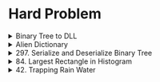 # Hard Problem
<!--<details>
<summary>Easy Problem</summary>
<p>

```python
   print("Hello World")
```

</p>
</details>-->

<details>
<summary>Binary Tree to DLL</summary>
 <a href="https://practice.geeksforgeeks.org/problems/binary-tree-to-dll/1?page=1&company[]=Amazon&curated[]=5&curated[]=6&sortBy=submissions">Problem</a>
<p>

```python
head=None
prev=None
class Solution:
    def bToDLL(self,root):
        def solve(root):
            global head
            global prev
            if root==None:return 
            solve(root.left)
            if prev==None:
                head=root
            if prev!=None:
                root.left=prev
                prev.right=root
            prev=root
            solve(root.right)
        global head
        global prev
        head=None
        prev=None
        solve(root)
        return head
```

</p>
</details>

<details>
<summary>Alien Dictionary</summary>
https://practice.geeksforgeeks.org/problems/alien-dictionary/1?page=1&company[]=Amazon&curated[]=5&curated[]=6&sortBy=submissions
<p>

```python
   class Solution:
    def findOrder(self,dict, N, K):
        def dfs(s,arr,stack,visited):
            visited[s]=1
            for v in arr[s]:
                if visited[v]!=1:
                    dfs(v,arr,stack,visited)
            stack.append(s)
                
        def solve(dict,N,K):
            u=[[] for _ in range(K)]
            for i in range(N-1):
                w1=dict[i]
                w2=dict[i+1]
                for k in range(min(len(w1),len(w2))):
                    if w1[k]!=w2[k]:
                        u[ord(w1[k])-ord('a')].append(ord(w2[k])-ord('a'))
                        break
            s=''
            visited=[0 for _ in range(K)]
            # print(u)
            for i in range(K):
                if visited[i]==0:
                    stack=[]
                    dfs(i,u,stack,visited)
                    while stack:
                        s+=chr(ord('a')+stack.pop(0))
            # print(s)
            return s[::-1]
        return solve(dict,N,K)
```

</p>
</details>

<details>
<summary>297. Serialize and Deserialize Binary Tree</summary>
  https://leetcode.com/problems/serialize-and-deserialize-binary-tree/
<p>

```python
   class Codec:

    def serialize(self, root):
        """Encodes a tree to a single string.
        
        :type root: TreeNode
        :rtype: str
        """
        ans=[]
        def solve(root):
            if root==None:
                ans.append(str('N'))
                return
            ans.append(str(root.val))
            solve(root.left)
            solve(root.right)
        solve(root)
        return  ",".join(ans)
        
        

    def deserialize(self, data):
        """Decodes your encoded data to tree.
        
        :type data: str
        :rtype: TreeNode
        """
        def solve(num,ind):
            if ind[0]==len(num):return None
            val=num[ind[0]]
            ind[0]+=1
            if val=='N':return None
            root=TreeNode(int(val))
            root.left=solve(num,ind)
            root.right=solve(num,ind)
            return root
        num=data.split(',')
        ind=[0]
        return solve(num,ind)
```

</p>
</details>


<details>
<summary>84. Largest Rectangle in Histogram</summary>
https://leetcode.com/problems/largest-rectangle-in-histogram/
<p>
   
```python
import math
class Solution:
    #Function for finding left most smallest
    def leftSmallest(self,height,length):
        left_smallest_height=[]
        stack=[]
        for i in range(length):
            if stack==[]:
                left_smallest_height.append(-1)
                stack.append(i)
            else:
                if height[stack[-1]]<height[i]:
                    left_smallest_height.append(stack[-1])
                    stack.append(i)
                else:
                    while stack!=[] and height[stack[-1]]>=height[i]:
                        stack.pop()
                    if stack==[]:
                        left_smallest_height.append(-1)
                    else:
                        left_smallest_height.append(stack[-1])
                    stack.append(i)
        return left_smallest_height
    
    #Function for finding right most smallest
    def rightSmallest(self,height,length):
        right_smallest_height=[]
        stack=[]
        for i in range(length-1,-1,-1):
            if stack==[]:
                right_smallest_height.append(length)
                stack.append(i)
            else:
                if height[stack[-1]]<height[i]:
                    right_smallest_height.append(stack[-1])
                    stack.append(i)
                else:
                    while stack!=[] and height[stack[-1]]>=height[i]:
                        stack.pop()
                    if stack==[]:
                        right_smallest_height.append(length)
                    else:
                        right_smallest_height.append(stack[-1])
                    stack.append(i)
        return right_smallest_height
    
    def largestRectangleArea(self, heights: List[int]) -> int:
        length=len(heights)
        left_smll=self.leftSmallest(heights,length)
        right_smll=self.rightSmallest(heights,length)
        mx=-math.inf
        for i in range(length):
            #Calculating length of histogram by subtracting left a right smallest index minus one and multiplying by its heights
            mx=max(mx,(right_smll[length-1-i]-left_smll[i]-1)*heights[i])
        return mx
        
```

</p>
</details>

<details>
<summary>42. Trapping Rain Water</summary>
https://leetcode.com/problems/trapping-rain-water/
<p>

```python
   class Solution:
   #Function for finding all previous greatest element
    def leftGreatest(self,height,length):
        left_greatest_height=[]
        stack=[]
        for i in range(length):
            if stack==[]:
                stack.append(height[i])
                left_greatest_height.append(stack[-1])
            else:
                if stack[-1]>=height[i]:
                    left_greatest_height.append(stack[-1])
                else:
                    while stack!=[] and stack[-1]<=height[i]:
                        stack.pop()
                    stack.append(height[i])
                    left_greatest_height.append(stack[-1])
        return left_greatest_height
    
    #Function for finding all next greatest element
    def rightGreatest(self,height,length):
        right_greatest_height=[]
        stack=[]
        for i in range(length-1,-1,-1):
            if stack==[]:
                stack.append(height[i])
                right_greatest_height.append(stack[-1])
            else:
                if stack[-1]>=height[i]:
                    right_greatest_height.append(stack[-1])
                else:
                    while stack!=[] and stack[-1]<height[i]:
                        stack.pop()
                    stack.append(height[i])
                    right_greatest_height.append(stack[-1])
        return right_greatest_height
                    
    def trap(self, height: List[int]) -> int:
        length=len(height)
        left_gre=self.leftGreatest(height,length)
        right_gre=self.rightGreatest(height,length)
        answer=0
        for i in range(length):
            #Calculate min of left and right greatest elemen minus with current height
            answer+=min(left_gre[i],right_gre[length-i-1])-height[i]
        return answer
```

</p>
</details>

<!--<details>
<summary>Medium Problem</summary>
<p>
<details>
<summary>Easy Problem</summary>
<p>

```python
   print("Hello World")
```

</p>
</details>
</p>
</details>


<details>
<summary>Easy Problem</summary>
<details>
<summary>Easy Problem</summary>
<p>

</p>
</details>
</details>-->


<!-- - [x] Hello

Here is a simple footnote[^1].

A footnote can also have multiple lines[^2].  

You can also use words, to fit your writing style more closely[^note].

[^1]: My reference.
[^2]: Every new line should be prefixed with 2 spaces.  
  This allows you to have a footnote with multiple lines.
[^note]:
    Named footnotes will still render with numbers instead of the text but allow easier identification and linking.  
    This footnote also has been made with a different syntax using 4 spaces for new lines.-->
